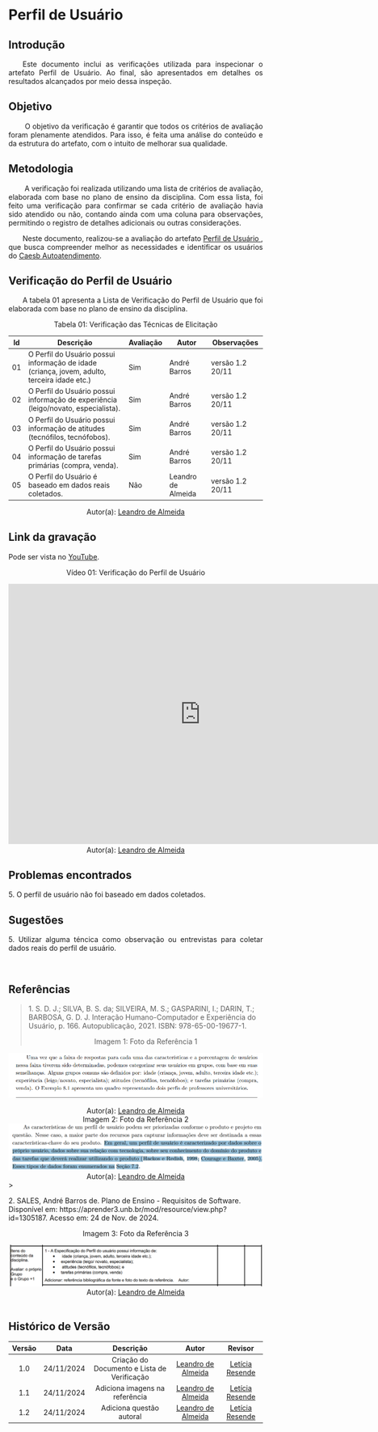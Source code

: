 # Perfil de Usuário

## Introdução
<p align="justify">
&emsp;&emsp;Este documento inclui as verificações utilizada para inspecionar o artefato Perfil de Usuário. Ao final, são apresentados em detalhes os resultados alcançados por meio dessa inspeção.
</p>

## Objetivo
<p align="justify">
&emsp;&emsp; O objetivo da verificação é garantir que todos os critérios de avaliação foram plenamente atendidos. Para isso, é feita uma análise do conteúdo e da estrutura do artefato, com o intuito de melhorar sua qualidade.
</p>

## Metodologia
<p align="justify">
&emsp;&emsp; A verificação foi realizada utilizando uma lista de critérios de avaliação, elaborada com base no plano de ensino da disciplina. Com essa lista, foi feito uma verificação para confirmar se cada critério de avaliação havia sido atendido ou não, contando ainda com uma coluna para observações, permitindo o registro de detalhes adicionais ou outras considerações.</p>

<p align="justify">
&emsp;&emsp;Neste documento, realizou-se a avaliação do artefato <a href="https://requisitos-de-software.github.io/2024.2-CAESB-Autoatendimento/elicitacao/perfil_de_usuario/"> Perfil de Usuário </a>, que busca compreender melhor as necessidades e identificar os usuários do <a href="https://github.com/Requisitos-de-Software/2024.2-CAESB-Autoatendimento">Caesb Autoatendimento</a>.
</p>

## Verificação do Perfil de Usuário

<p align="justify">
&emsp;&emsp;A tabela 01 apresenta a Lista de Verificação do Perfil de Usuário que foi elaborada com base no plano de ensino da disciplina.</p>

<center>Tabela 01: Verificação das Técnicas de Elicitação</center>

| **Id** | **Descrição**  | **Avaliação** |**Autor**|**Observações**                                                                   |
|--------|---------------------------------------------------------------------------------------------|---------------| ----------------------------------------------------------------------------------|-----------------|
| 01     | O Perfil do Usuário possui informação de idade (criança, jovem, adulto, terceira idade etc.) |  Sim | André Barros | versão 1.2 20/11  |
| 02     | O Perfil do Usuário possui informação de experiência (leigo/novato, especialista).  | Sim | André Barros |versão 1.2 20/11 |
| 03     | O Perfil do Usuário possui informação de atitudes (tecnófilos, tecnófobos).  | Sim | André Barros |versão 1.2 20/11  |
| 04     | O Perfil do Usuário possui informação de tarefas primárias (compra, venda). |  Sim  | André Barros |versão 1.2 20/11 |
| 05     | O Perfil do Usuário é baseado em dados reais coletados.  | Não | Leandro de Almeida | versão 1.2 20/11  |  

<center>
 Autor(a): <a href="https://github.com/leomitx10" target = "_blank">Leandro de Almeida</a></h6>
</center>

## Link da gravação
Pode ser vista no [YouTube](https://youtu.be/khaVWQRzG0Y).</p>

<center>
    <p>Vídeo 01: Verificação do Perfil de Usuário</p>
    <iframe width="760" height="515" src="https://www.youtube.com/embed/khaVWQRzG0Y?si=frN_rucj9VbfeQjP" title="YouTube video player" frameborder="0" allow="accelerometer; autoplay; clipboard-write; encrypted-media; gyroscope; picture-in-picture; web-share" referrerpolicy="strict-origin-when-cross-origin" allowfullscreen></iframe>
    Autor(a): <a href="https://github.com/leomitx10" target = "_blank">Leandro de Almeida</a></h6>
</center>

## Problemas encontrados

<p align="justify">5. O perfil de usuário não foi baseado em dados coletados. </p>

## Sugestões
<p align="justify">5. Utilizar alguma téncica como observação ou entrevistas para coletar dados reais do perfil de usuário.</p>

<br>

## Referências

> <p id="1">1. S. D. J.; SILVA, B. S. da; SILVEIRA, M. S.; GASPARINI, I.; DARIN, T.; BARBOSA, G. D. J. Interação Humano-Computador e Experiência do Usuário, p. 166. Autopublicação, 2021. ISBN: 978-65-00-19677-1.<center><figcaption>Imagem 1: Foto da Referência 1</figcaption></center>
<img src = "https://github.com/Requisitos-de-Software/2024.2-CAESB-Autoatendimento/blob/main/docs/assets/referencia_veri_perfil_usuario.png?raw=true"></img>
<center>Autor(a): <a href="https://github.com/leomitx10" target = "_blank">Leandro de Almeida</a></h6></center>
<center><figcaption>Imagem 2: Foto da Referência 2</figcaption></center>
<img src = "https://github.com/Requisitos-de-Software/2024.2-CAESB-Autoatendimento/blob/main/docs/assets/persona_ref.png?raw=true"></img>
<center>Autor(a): <a href="https://github.com/leomitx10" target = "_blank">Leandro de Almeida</a></h6></center>
 > <p id="2">2. SALES, André Barros de. Plano de Ensino - Requisitos de Software. Disponível em: https://aprender3.unb.br/mod/resource/view.php?id=1305187. Acesso em: 24 de Nov. de 2024.<center><figcaption>Imagem 3: Foto da Referência 3</figcaption></center>
</p><img src = "https://github.com/Requisitos-de-Software/2024.2-CAESB-Autoatendimento/blob/main/docs/assets/perfil_ref.png?raw=true"></img><center>Autor(a): <a href="https://github.com/leomitx10" target = "_blank">Leandro de Almeida</a></h6></center>



<br>

## Histórico de Versão

| Versão |    Data    |      Descrição       |  Autor  | Revisor |
| :----: | :--------: | :------------------: | :-----: | :-----: |
|  1.0   | 24/11/2024 | Criação do Documento e Lista de Verificação | [Leandro de Almeida](https://github.com/leomitx10) | [Letícia Resende](https://github.com/LeticiaResende23)|
|  1.1   | 24/11/2024 | Adiciona imagens na referência | [Leandro de Almeida](https://github.com/leomitx10) | [Letícia Resende](https://github.com/LeticiaResende23)|
|  1.2   | 24/11/2024 | Adiciona questão autoral | [Leandro de Almeida](https://github.com/leomitx10) | [Letícia Resende](https://github.com/LeticiaResende23)|